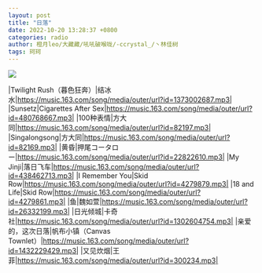 ```yaml
---
layout: post
title: "日落"
date: 2022-10-20 13:28:37 +0800
categories: radio
author: 橙月leo/大藏藏/吼吼破喉咙/-ccrystal_/丶林佳树
tags: 珂珂
---
```

![]({{site.baseurl}}/images/cover_20221020.jpg)

|Twilight Rush（暮色狂奔）|结冰水|https://music.163.com/song/media/outer/url?id=1373002687.mp3|
|Sunsetz|Cigarettes After Sex|https://music.163.com/song/media/outer/url?id=480768667.mp3|
|100种表情|方大同|https://music.163.com/song/media/outer/url?id=82197.mp3|
|Singalongsong|方大同|https://music.163.com/song/media/outer/url?id=82169.mp3|
|黄昏|押尾コータロー|https://music.163.com/song/media/outer/url?id=22822610.mp3|
|My Jinji|落日飞车|https://music.163.com/song/media/outer/url?id=438462713.mp3|
|I Remember You|Skid Row|https://music.163.com/song/media/outer/url?id=4279879.mp3|
|18 and Life|Skid Row|https://music.163.com/song/media/outer/url?id=4279861.mp3|
|鱼|魏如萱|https://music.163.com/song/media/outer/url?id=26332199.mp3|
|日光倾城|卡奇社|https://music.163.com/song/media/outer/url?id=1302604754.mp3|
|亲爱的，这次日落|帆布小镇（Canvas Townlet）|https://music.163.com/song/media/outer/url?id=1432229429.mp3|
|又见炊烟|王菲|https://music.163.com/song/media/outer/url?id=300234.mp3|

